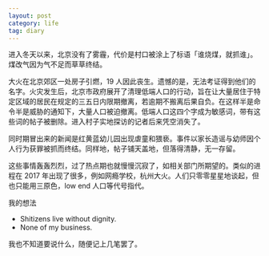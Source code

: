 ```yaml
---
layout: post
category: life
tag: diary
---
```


进入冬天以来，北京没有了雾霾，代价是村口被涂上了标语「谁烧煤，就抓谁」。煤改气因为气不足而草草终结。

大火在北京郊区一处房子引燃，19 人因此丧生。遗憾的是，无法考证得到他们的名字。火灾发生后，北京市政府展开了清理低端人口的行动，旨在让大量居住于特定区域的居民在规定的三五日内限期撤离，若逾期不搬离后果自负。在这样半是命令半是威胁的通知下，大量人口被迫撤离。低端人口这四个字成为敏感词，带有这些词的帖子被删除。进入村子实地探访的记者后来凭空消失了。

同时期冒出来的新闻是红黄蓝幼儿园出现虐童和猥亵。事件以家长造谣与幼师因个人行为获罪被抓而终结。同样地，帖子铺天盖地，但落得清静，无一存留。

这些事情轰轰烈烈，过了热点期也就慢慢沉寂了，如相关部门所期望的。类似的进程在 2017 年出现了很多，例如网瘾学校，杭州大火。人们只零零星星地谈起，但也只能用三原色，low end 人口等代号指代。

我的想法

- Shitizens live without dignity.
- None of my business.

我也不知道要说什么，随便记上几笔罢了。
